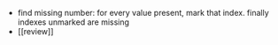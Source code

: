 - find missing number: for every value present, mark that index. finally indexes unmarked are missing
- [[review]]
